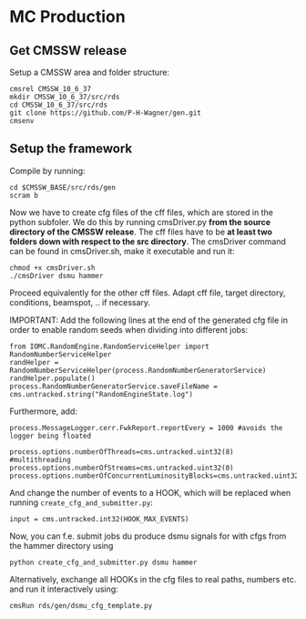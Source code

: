 # MC Production

## Get CMSSW release

Setup a CMSSW area and folder structure:
```
cmsrel CMSSW_10_6_37
mkdir CMSSW_10_6_37/src/rds 
cd CMSSW_10_6_37/src/rds
git clone https://github.com/P-H-Wagner/gen.git
cmsenv
```

## Setup the framework

Compile by running:

```
cd $CMSSW_BASE/src/rds/gen
scram b
```
Now we have to create cfg files of the cff files, which are stored in the python subfoler. We do this by running cmsDriver.py **from the source directory of the CMSSW release**. The cff files have to be **at least two folders down with respect to the src directory**. The cmsDriver command can be found in cmsDriver.sh, make it executable and run it:

```
chmod +x cmsDriver.sh
./cmsDriver dsmu hammer
```

Proceed equivalently for the other cff files. Adapt cff file, target directory, conditions, beamspot, .. if necessary.

IMPORTANT: 
Add the following lines at the end of the generated cfg file in order to enable random seeds when dividing into different jobs:
```
from IOMC.RandomEngine.RandomServiceHelper import  RandomNumberServiceHelper
randHelper =  RandomNumberServiceHelper(process.RandomNumberGeneratorService)
randHelper.populate()
process.RandomNumberGeneratorService.saveFileName =  cms.untracked.string("RandomEngineState.log")

```
Furthermore, add:
```
process.MessageLogger.cerr.FwkReport.reportEvery = 1000 #avoids the logger being floated

process.options.numberOfThreads=cms.untracked.uint32(8) #multithreading
process.options.numberOfStreams=cms.untracked.uint32(0)
process.options.numberOfConcurrentLuminosityBlocks=cms.untracked.uint32(1)

```

And change the number of events to a HOOK, which will be replaced when running ```create_cfg_and_submitter.py```:
```
input = cms.untracked.int32(HOOK_MAX_EVENTS)
```

Now, you can f.e. submit jobs du produce dsmu signals for with cfgs from the hammer directory using
```
python create_cfg_and_submitter.py dsmu hammer
```

Alternatively, exchange all HOOKs in the cfg files to real paths, numbers etc. and run it interactively using:
```
cmsRun rds/gen/dsmu_cfg_template.py
```


